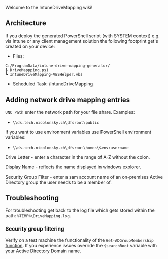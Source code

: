 Welcome to the IntuneDriveMapping wiki!

## Architecture

If you deploy the generated PowerShell script (with SYSTEM context) e.g. via Intune or any client management solution the following footprint get's created on your device:

* Files:
```
C:/ProgramData/intune-drive-mapping-generator/
┣ DriveMappping.ps1
┗ IntuneDriveMapping-VBSHelper.vbs
```
* Scheduled Task:
/IntuneDriveMapping

## Adding network drive mapping entries

`UNC Path` enter the network path for your file share. Examples:

* `\\ds.tech.nicolonsky.ch\dfsroot\public`

If you want to use environment variables use PowerShell environment variables:
* `\\ds.tech.nicolonsky.ch\dfsroot\homes\$env:username`

Drive Letter - enter a character in the range of A-Z without the colon.

Display Name - reflects the name displayed in windows explorer.

Security Group Filter - enter a sam account name of an on-premises Active Directory group the user needs to be a member of.

## Troubleshooting

For troubleshooting get back to the log file which gets stored within the path: `%TEMP%\DriveMapping.log`.

### Security group filtering

Verify on a test machine the functionality of the `Get-ADGroupMembership` [function](https://github.com/nicolonsky/IntuneDriveMapping/blob/master/IntuneDriveMapping/wwwroot/bin/IntuneDriveMappingTemplate.ps1#L35). If you experience issues override the `$searchRoot` variable with your Active Directory Domain name.